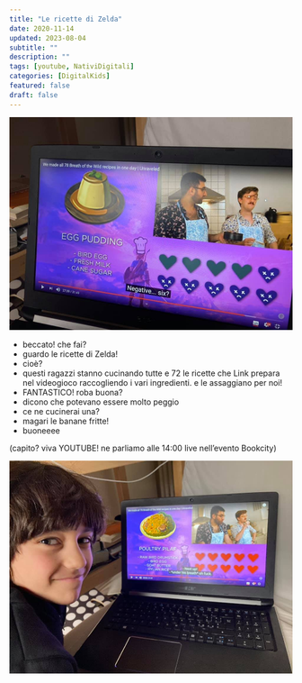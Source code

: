 ```yaml
---
title: "Le ricette di Zelda"
date: 2020-11-14
updated: 2023-08-04
subtitle: ""
description: ""
tags: [youtube, NativiDigitali]
categories: [DigitalKids]
featured: false
draft: false
---
```

![](../../../assets/img/post/2020/zelda_recipes_featured.jpg)

- beccato! che fai?
- guardo le ricette di Zelda!
- cioè?
- questi ragazzi stanno cucinando tutte e 72 le ricette che Link prepara nel videogioco raccogliendo i vari ingredienti. e le assaggiano per noi!
- FANTASTICO! roba buona?
- dicono che potevano essere molto peggio
- ce ne cucinerai una?
- magari le banane fritte!
- buoneeee


(capito? viva YOUTUBE! ne parliamo alle 14:00 live nell’evento Bookcity)

![](../../../assets/img/post/2020/zelda_recipes_2.jpg)